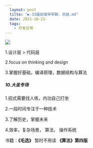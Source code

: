```yaml
---
  layout: post
  tilte: "▶️-33届前端早早聊，总结.md"
  date: 2021-10-21-
  tags: 
    - 开发日常
---
```

  
![](https://upload-images.jianshu.io/upload_images/15312191-e9413ea16aaf3772.png?imageMogr2/auto-orient/strip%7CimageView2/2/w/1240)

1.设计层 > 代码层

2.focus on thinking and design

3.掌握好基础，编译原理，数据结构与算法

#####  10.大圣专场

1.招式需要找人练，内功自己打坐

2.一段时间专注于一种技术

3.了解历史，掌握未来

4.效率，复杂场景， 算法， 操作系统

书籍：**《毛选》** 暂时不用读 **《算法》第四版**
